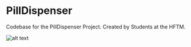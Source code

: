 # PillDispenser
Codebase for the PillDispenser Project. Created by Students at the HFTM.

![alt text]([http://url/to/img.png](https://github.com/FlavioLangHFTM/PillDispenser/blob/main/Important.png))
